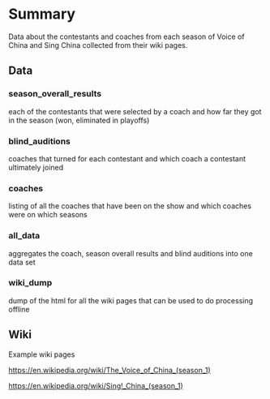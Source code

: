 # Summary
Data about the contestants and coaches from each season of Voice of China and Sing China collected from their wiki pages.

## Data
### season_overall_results
each of the contestants that were selected by a coach and how far they got in the season (won, eliminated in playoffs)
### blind_auditions
coaches that turned for each contestant and which coach a contestant ultimately joined
###  coaches
listing of all the coaches that have been on the show and which coaches were on which seasons
### all_data
aggregates the coach, season overall results and blind auditions into one data set
### wiki_dump
dump of the html for all the wiki pages that can be used to do processing offline

## Wiki
Example wiki pages 

https://en.wikipedia.org/wiki/The_Voice_of_China_(season_1)

https://en.wikipedia.org/wiki/Sing!_China_(season_1)